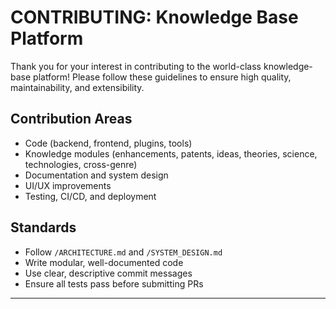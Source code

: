 # CONTRIBUTING: Knowledge Base Platform

Thank you for your interest in contributing to the world-class knowledge-base platform! Please follow these guidelines to ensure high quality, maintainability, and extensibility.

## Contribution Areas
- Code (backend, frontend, plugins, tools)
- Knowledge modules (enhancements, patents, ideas, theories, science, technologies, cross-genre)
- Documentation and system design
- UI/UX improvements
- Testing, CI/CD, and deployment

## Standards
- Follow `/ARCHITECTURE.md` and `/SYSTEM_DESIGN.md`
- Write modular, well-documented code
- Use clear, descriptive commit messages
- Ensure all tests pass before submitting PRs

---
